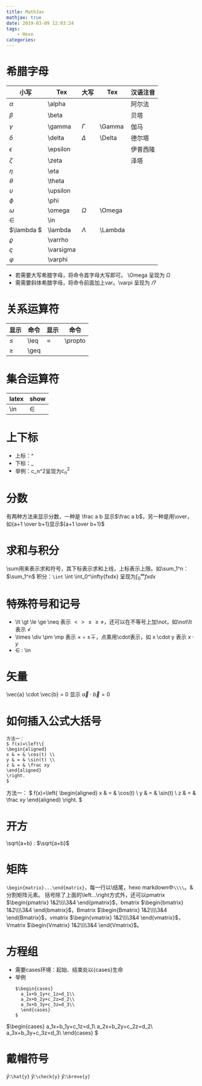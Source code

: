 ```yaml
---
title: MathJax
mathjax: true
date: 2019-03-09 12:03:24
tags:
    - Hexo
categories:
---
```


# 希腊字母

|小写       |Tex|大写|Tex|汉语注音|
|-----------|--|--|---|--|
|$\alpha$   |\alpha     |||阿尔法|
|$\beta$    |\beta  |||贝塔|
|$\gamma$   |\gamma|$\Gamma$|\Gamma|伽马|
|$\delta$   |\delta |$\Delta$|\Delta|德尔塔|
|$\epsilon$ |\epsilon   |||伊普西隆|
|$\zeta$    |\zeta  |||泽塔|
|$\eta$     |\eta       |
|$\theta$   |\theta |
|$\upsilon$ |\upsilon   |
|$\phi$     |\phi   |
|$\omega$   |\omega     |$\Omega$   |\Omega |
|$\in$      |\in        |
|$\lambda $ | \lambda    |$\Lambda$  |\Lambda|
|$\varrho$  |\varrho|
|$\varsigma$|\varsigma|
|$\varphi$  |\varphi|
- 若需要大写希腊字母，将命令首字母大写即可。 \Omega 呈现为 $\Omega$
- 需需要斜体希腊字母，将命令前面加上var。\varpi 呈现为 $\varPi$

# 关系运算符

|显示    |命令  |显示|命令|
| ---    | ---  |---|---|
| $\leq$ | \leq | $\propto$ |\propto|
| $\geq$ | \geq |

# 集合运算符
|latex  |show   |
|---    |---    |   
|\in    |$\in$  |

# 上下标

- 上标：^
- 下标：_
- 举例：c_n^2呈现为$c_n^2$

# 分数

有两种方法来显示分数，一种是 \frac a b 显示$\frac a b$，另一种是用\over，如{a+1 \over b+1}显示${a+1 \over b+1}$

# 求和与积分

\sum用来表示求和符号，其下标表示求和上线，上标表示上限。如\sum_1^n：$\sum_1^n$
积分：`\int`
\int
    \int_0^\infty{fxdx} 呈现为$\int_0^\infty{fxdx}$

# 特殊符号和记号

- \lt \gt \le \ge \neq 表示 $\lt \gt \le \ge \neq$，还可以在不等号上加\not，如\not\lt 表示 $\not\lt$
- \times \div \pm \mp 表示 $\times \div \pm \mp$，点乘用\cdot表示，如 x \cdot y 表示 $x \cdot y$
- $\in$ : \in

# 矢量

\vec{a} \cdot \vec{b} = 0 显示 $\vec{a} \cdot \vec{b} = 0$

# 如何插入公式大括号

```
方法一：
$ f(x)=\left\{
\begin{aligned}
x & = & \cos(t) \\
y & = & \sin(t) \\
z & = & \frac xy
\end{aligned}
\right.
$
```
方法一：
$ f(x)=\left\{
\begin{aligned}
x & = & \cos(t) \\
y & = & \sin(t) \\
z & = & \frac xy
\end{aligned}
\right.
$

# 开方
\sqrt{a+b} : $\sqrt{a+b}$
# 矩阵
`\begin{matrix}...\end{matrix}`，每一行以\结尾，hexo markdown中`\\\\`。&分割矩阵元素。
括号除了上面的\left...\right方式外，还可以pmatrix $\begin{pmatrix} 1&2\\\\3&4 \end{pmatrix}$，bmatrix $\begin{bmatrix} 1&2\\\\3&4 \end{bmatrix}$，Bmatrix $\begin{Bmatrix} 1&2\\\\3&4 \end{Bmatrix}$，vmatrix $\begin{vmatrix} 1&2\\\\3&4 \end{vmatrix}$，Vmatrix $\begin{Vmatrix} 1&2\\\\3&4 \end{Vmatrix}$。

# 方程组
- 需要cases环境：起始、结束处以{cases}生命
- 举例
  ```
  $\begin{cases}
    a_1x+b_1y+c_1z=d_1\\
    a_2x+b_2y+c_2z=d_2\\
    a_3x+b_3y+c_3z=d_3\\
    \end{cases}
  $
  ```

$\begin{cases}
    a_1x+b_1y+c_1z=d_1\\
    a_2x+b_2y+c_2z=d_2\\
    a_3x+b_3y+c_3z=d_3\\
    \end{cases}
  $
# 戴帽符号
$\hat{y}$:`\hat{y}`
$\check{y}$:`\check{y}`
$\breve{y}$:`\breve{y}`
